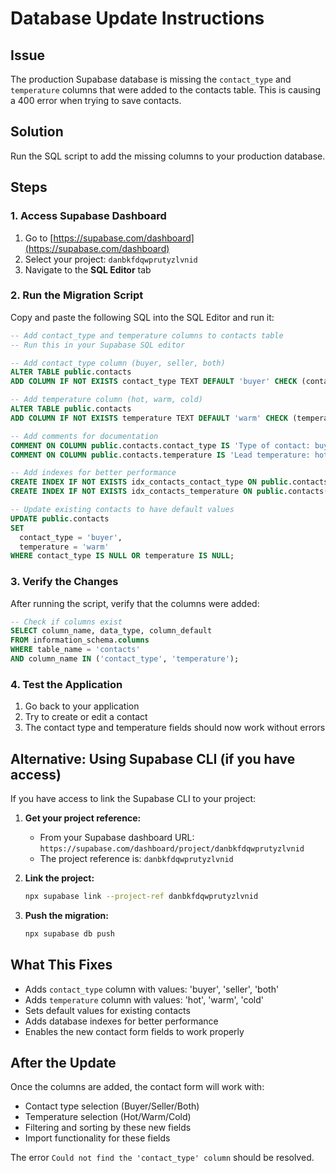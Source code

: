 # Database Update Instructions

## Issue
The production Supabase database is missing the `contact_type` and `temperature` columns that were added to the contacts table. This is causing a 400 error when trying to save contacts.

## Solution
Run the SQL script to add the missing columns to your production database.

## Steps

### 1. Access Supabase Dashboard
1. Go to [https://supabase.com/dashboard](https://supabase.com/dashboard)
2. Select your project: `danbkfdqwprutyzlvnid`
3. Navigate to the **SQL Editor** tab

### 2. Run the Migration Script
Copy and paste the following SQL into the SQL Editor and run it:

```sql
-- Add contact_type and temperature columns to contacts table
-- Run this in your Supabase SQL editor

-- Add contact_type column (buyer, seller, both)
ALTER TABLE public.contacts
ADD COLUMN IF NOT EXISTS contact_type TEXT DEFAULT 'buyer' CHECK (contact_type IN ('buyer', 'seller', 'both'));

-- Add temperature column (hot, warm, cold)
ALTER TABLE public.contacts
ADD COLUMN IF NOT EXISTS temperature TEXT DEFAULT 'warm' CHECK (temperature IN ('hot', 'warm', 'cold'));

-- Add comments for documentation
COMMENT ON COLUMN public.contacts.contact_type IS 'Type of contact: buyer, seller, or both';
COMMENT ON COLUMN public.contacts.temperature IS 'Lead temperature: hot (very interested), warm (somewhat interested), cold (not interested)';

-- Add indexes for better performance
CREATE INDEX IF NOT EXISTS idx_contacts_contact_type ON public.contacts(contact_type);
CREATE INDEX IF NOT EXISTS idx_contacts_temperature ON public.contacts(temperature);

-- Update existing contacts to have default values
UPDATE public.contacts 
SET 
  contact_type = 'buyer',
  temperature = 'warm'
WHERE contact_type IS NULL OR temperature IS NULL;
```

### 3. Verify the Changes
After running the script, verify that the columns were added:

```sql
-- Check if columns exist
SELECT column_name, data_type, column_default 
FROM information_schema.columns 
WHERE table_name = 'contacts' 
AND column_name IN ('contact_type', 'temperature');
```

### 4. Test the Application
1. Go back to your application
2. Try to create or edit a contact
3. The contact type and temperature fields should now work without errors

## Alternative: Using Supabase CLI (if you have access)

If you have access to link the Supabase CLI to your project:

1. **Get your project reference:**
   - From your Supabase dashboard URL: `https://supabase.com/dashboard/project/danbkfdqwprutyzlvnid`
   - The project reference is: `danbkfdqwprutyzlvnid`

2. **Link the project:**
   ```bash
   npx supabase link --project-ref danbkfdqwprutyzlvnid
   ```

3. **Push the migration:**
   ```bash
   npx supabase db push
   ```

## What This Fixes

- Adds `contact_type` column with values: 'buyer', 'seller', 'both'
- Adds `temperature` column with values: 'hot', 'warm', 'cold'
- Sets default values for existing contacts
- Adds database indexes for better performance
- Enables the new contact form fields to work properly

## After the Update

Once the columns are added, the contact form will work with:
- Contact type selection (Buyer/Seller/Both)
- Temperature selection (Hot/Warm/Cold)
- Filtering and sorting by these new fields
- Import functionality for these fields

The error `Could not find the 'contact_type' column` should be resolved.
